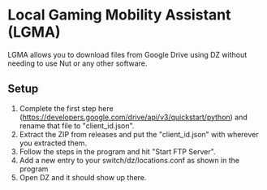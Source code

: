 # Local Gaming Mobility Assistant (LGMA)
LGMA allows you to download files from Google Drive using DZ without needing to use Nut or any other software.

## Setup
1) Complete the first step here (https://developers.google.com/drive/api/v3/quickstart/python) and rename that file to "client_id.json".
2) Extract the ZIP from releases and put the "client_id.json" with wherever you extracted them.
3) Follow the steps in the program and hit "Start FTP Server".
4) Add a new entry to your switch/dz/locations.conf as shown in the program
5) Open DZ and it should show up there.
